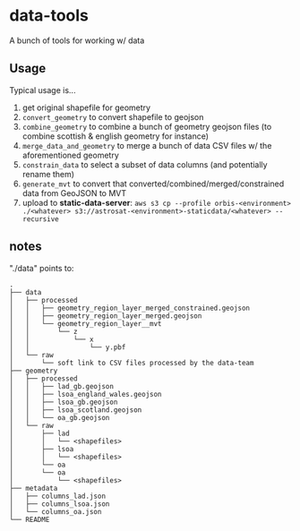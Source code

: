 # data-tools

A bunch of tools for working w/ data

## Usage

Typical usage is...

1. get original shapefile for geometry
2. `convert_geometry` to convert shapefile to geojson
3. `combine_geometry` to combine a bunch of geometry geojson files (to combine scottish & english geometry for instance)
4. `merge_data_and_geometry` to merge a bunch of data CSV files w/ the aforementioned geometry
5. `constrain_data` to select a subset of data columns (and potentially rename them)
6. `generate_mvt` to convert that converted/combined/merged/constrained data from GeoJSON to MVT
7. upload to **static-data-server**: `aws s3 cp --profile orbis-<environment> ./<whatever> s3://astrosat-<environment>-staticdata/<whatever> --recursive`

## notes

"./data" points to:

```
.
├── data
│   ├── processed
│   │   ├── geometry_region_layer_merged_constrained.geojson
│   │   ├── geometry_region_layer_merged.geojson
│   │   └── geometry_region_layer__mvt
│   │       └── z
│   │           └── x
│   │               └── y.pbf
│   └── raw
│       └── soft link to CSV files processed by the data-team
├── geometry
│   ├── processed
│   │   ├── lad_gb.geojson
│   │   ├── lsoa_england_wales.geojson
│   │   ├── lsoa_gb.geojson
│   │   ├── lsoa_scotland.geojson
│   │   └── oa_gb.geojson
│   └── raw
│       ├── lad
│       │   └── <shapefiles>
│       ├── lsoa
│       │   └── <shapefiles>
│       └── oa
│       └── oa
│           └── <shapefiles>
├── metadata
│   ├── columns_lad.json
│   ├── columns_lsoa.json
│   └── columns_oa.json
└── README
```
